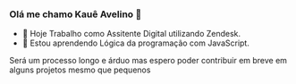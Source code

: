 ### Olá me chamo Kauê Avelino 👋
- 🔭 Hoje Trabalho como Assitente Digital utilizando Zendesk.
- 🌱 Estou aprendendo Lógica da programação com JavaScript.

Será um processo longo e árduo mas espero poder contribuir em breve em alguns projetos mesmo que pequenos

